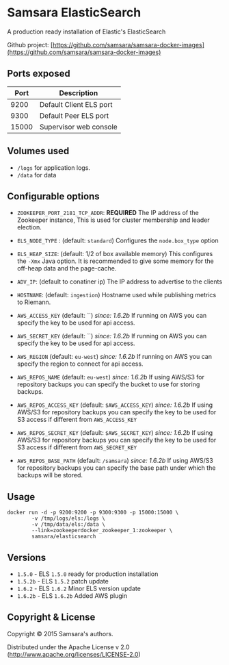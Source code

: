 # Samsara ElasticSearch

A production ready installation of Elastic's ElasticSearch

Github project: [https://github.com/samsara/samsara-docker-images](https://github.com/samsara/samsara-docker-images)

## Ports exposed

| Port  | Description             |
|-------|-------------------------|
|  9200 | Default Client ELS port |
|  9300 | Default Peer ELS port   |
| 15000 | Supervisor web console  |

## Volumes used

* `/logs` for application logs.
* `/data` for data

## Configurable options

* `ZOOKEEPER_PORT_2181_TCP_ADDR`: **REQUIRED**
The IP address of the Zookeeper instance,
This is used for cluster membership and
leader election.

* `ELS_NODE_TYPE` : (default: `standard`)
Configures the `node.box_type` option

* `ELS_HEAP_SIZE`: (default: 1/2 of box available memory)
This configures the `-Xmx` Java option.
It is recommended to give some memory for the off-heap
data and the page-cache.

* `ADV_IP`: (default to conatiner ip)
The IP address to advertise to the clients

* `HOSTNAME`: (default: `ingestion`)
Hostname used while publishing metrics to Riemann.

* `AWS_ACCESS_KEY` (default: ``) _since: 1.6.2b_
If running on AWS you can specify the key to be used
for api access.

* `AWS_SECRET_KEY` (default: ``) _since: 1.6.2b_
If running on AWS you can specify the key to be used
for api access.

* `AWS_REGION` (default: `eu-west`) _since: 1.6.2b_
If running on AWS you can specify the region to connect
for api access.

* `AWS_REPOS_NAME` (default: `eu-west`) _since: 1.6.2b_
If using AWS/S3 for repository backups you can specify
the bucket to use for storing backups.

* `AWS_REPOS_ACCESS_KEY` (default: `$AWS_ACCESS_KEY`) _since: 1.6.2b_
If using AWS/S3 for repository backups you can specify
the key to be used for S3 access if different from `AWS_ACCESS_KEY`

* `AWS_REPOS_SECRET_KEY` (default: `$AWS_SECRET_KEY`) _since: 1.6.2b_
If using AWS/S3 for repository backups you can specify
the key to be used for S3 access  if different from `AWS_SECRET_KEY`

* `AWS_REPOS_BASE_PATH` (default: `/samsara`) _since: 1.6.2b_
If using AWS/S3 for repository backups you can specify
the base path under which the backups will be stored.


## Usage

```
docker run -d -p 9200:9200 -p 9300:9300 -p 15000:15000 \
        -v /tmp/logs/els:/logs \
        -v /tmp/data/els:/data \
        --link=zookeeperdocker_zookeeper_1:zookeeper \
        samsara/elasticsearch
```

## Versions

* `1.5.0`  - ELS `1.5.0` ready for production installation
* `1.5.2b` - ELS `1.5.2` patch update
* `1.6.2`  - ELS `1.6.2` Minor ELS version update
* `1.6.2b` - ELS `1.6.2b` Added AWS plugin



## Copyright & License

Copyright © 2015 Samsara's authors.

Distributed under the Apache License v 2.0 (http://www.apache.org/licenses/LICENSE-2.0)
